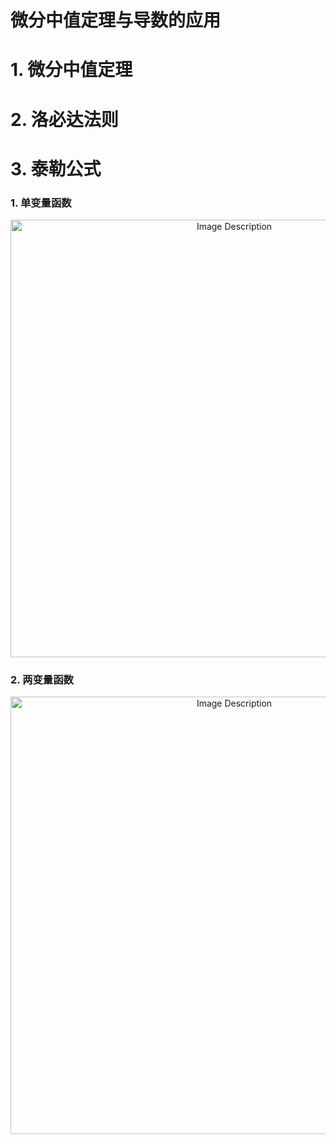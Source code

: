 # 微分中值定理与导数的应用

# 1. 微分中值定理



# 2. 洛必达法则



# 3. 泰勒公式

### 1. 单变量函数

<p align="center">
<img src="https://19640810.xyz/05_image/01_imageHost/20240905-113721.png" alt="Image Description" width="700">
</p>

### 2. 两变量函数

<p align="center">
<img src="https://19640810.xyz/05_image/01_imageHost/20240905-113909.png" alt="Image Description" width="700">
</p>

